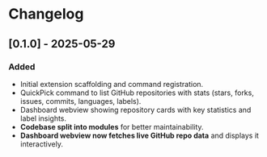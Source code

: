 # Changelog

## [0.1.0] - 2025-05-29

### Added

- Initial extension scaffolding and command registration.
- QuickPick command to list GitHub repositories with stats (stars, forks, issues, commits, languages, labels).
- Dashboard webview showing repository cards with key statistics and label insights.
- **Codebase split into modules** for better maintainability.
- **Dashboard webview now fetches live GitHub repo data** and displays it interactively.
